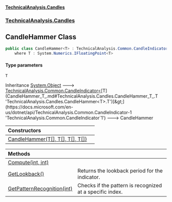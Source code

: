 #### [TechnicalAnalysis.Candles](TechnicalAnalysis.Candles.md 'TechnicalAnalysis.Candles')
### [TechnicalAnalysis.Candles](TechnicalAnalysis.Candles.md#TechnicalAnalysis.Candles 'TechnicalAnalysis.Candles')

## CandleHammer<T> Class

```csharp
public class CandleHammer<T> : TechnicalAnalysis.Common.CandleIndicator<T>
    where T : System.Numerics.IFloatingPoint<T>
```
#### Type parameters

<a name='TechnicalAnalysis.Candles.CandleHammer_T_.T'></a>

`T`

Inheritance [System.Object](https://docs.microsoft.com/en-us/dotnet/api/System.Object 'System.Object') &#129106; [TechnicalAnalysis.Common.CandleIndicator&lt;](https://docs.microsoft.com/en-us/dotnet/api/TechnicalAnalysis.Common.CandleIndicator-1 'TechnicalAnalysis.Common.CandleIndicator`1')[T](CandleHammer_T_.md#TechnicalAnalysis.Candles.CandleHammer_T_.T 'TechnicalAnalysis.Candles.CandleHammer<T>.T')[&gt;](https://docs.microsoft.com/en-us/dotnet/api/TechnicalAnalysis.Common.CandleIndicator-1 'TechnicalAnalysis.Common.CandleIndicator`1') &#129106; CandleHammer<T>

| Constructors | |
| :--- | :--- |
| [CandleHammer(T[], T[], T[], T[])](CandleHammer_T_.CandleHammer(T[],T[],T[],T[]).md 'TechnicalAnalysis.Candles.CandleHammer<T>.CandleHammer(T[], T[], T[], T[])') | |

| Methods | |
| :--- | :--- |
| [Compute(int, int)](CandleHammer_T_.Compute(int,int).md 'TechnicalAnalysis.Candles.CandleHammer<T>.Compute(int, int)') | |
| [GetLookback()](CandleHammer_T_.GetLookback().md 'TechnicalAnalysis.Candles.CandleHammer<T>.GetLookback()') | Returns the lookback period for the indicator. |
| [GetPatternRecognition(int)](CandleHammer_T_.GetPatternRecognition(int).md 'TechnicalAnalysis.Candles.CandleHammer<T>.GetPatternRecognition(int)') | Checks if the pattern is recognized at a specific index. |
